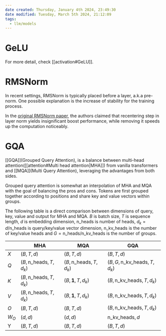 ```yaml
---
date created: Thursday, January 4th 2024, 23:49:30
date modified: Tuesday, March 5th 2024, 21:12:09
tags:
  - llm/models
---
```

# GeLU

For more detail, check [[activation#GeLU]].

# RMSNorm

In recent settings, RMSNorm is typically placed before a layer, a.k.a pre-norm. One possible explanation is the increase of stability for the training process.

In the [original RMSNorm paper](https://dl.acm.org/doi/pdf/10.5555/3454287.3455397#:~:text=The%20main%20difference%20to%20LayerNorm,to%20all%20re%2Dcentering%20operations.&text=where%20v%20is%20short%20for,f(%C2%B7)%20in%20Eq.), the authors claimed that recentering step in layer norm yields insignificant boost performance, while removing it speeds up the computation noticeably.

# GQA

[[GQA]](Grouped Query Attention), is a balance between multi-head attention([[attention#Multi head attention|MHA]]) from vanilla transformers and [[MQA]](Multi Query Attention), leveraging the advantages from both sides.

Grouped query attention is somewhat an interpolation of MHA and MQA with the goal of balancing the pros and cons. Tokens are first grouped together according to positions and share key and value vectors within groups.

The following table is a direct comparison between dimensions of query, key, value and output for MHA and MQA. $B$ is batch size, $T$ is sequence length, $d$ is embedding dimension, $\text{n\_heads}$ is number of heads, $d_{k}=d/\text{n\_heads}$ is query/key/value vector dimension, $\text{n\_kv\_heads}$ is the number of key/value heads and $G=\text{n\_heads/n\_kv\_heads}$ is the number of groups.

|         | MHA                              | MQA                              | GQA                                     |
| ------- | -------------------------------- | -------------------------------- | --------------------------------------- |
| $X$     | $(B, T, d)$                      | $(B, T, d)$                      | $(B, T, d)$                             |
| $Q$     | $(B, \text{n\_heads}, T, d_{k})$ | $(B, \text{n\_heads}, T, d_{k})$ | $(B, G, \text{n\_kv\_heads}, T, d_{k})$ |
| $K$     | $(B, \text{n\_heads}, T, d_{k})$ | $(B, \textbf{1}, T, d_{k})$      | $(B, \text{n\_kv\_heads}, T, d_{k})$    |
| $V$     | $(B, \text{n\_heads}, T, d_{k})$ | $(B, \textbf{1}, T, d_{k})$      | $(B, \text{n\_kv\_heads}, T, d_{k})$    |
| $O$     | $(B, T, d)$                      | $(B, T, d)$                      | $(B, \text{n\_kv\_heads}, T, d_{k})$    |
| $W_{O}$ | $(d, d)$                         | $(d, d)$                         | $\text{n\_kv\_heads}, d$                |
| Y       | $(B, T, d)$                      | $(B, T, d)$                      | $(B, T, d)$                             |
